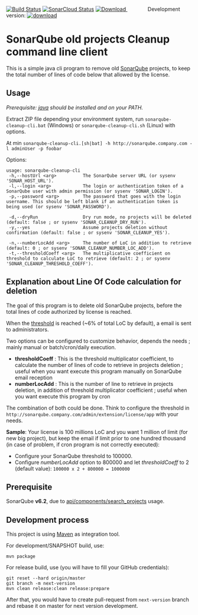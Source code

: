 
[![Build Status](https://travis-ci.org/GroupePSA/sonarqube-cleanup-cli.svg?branch=master)](https://travis-ci.org/GroupePSA/sonarqube-cleanup-cli) [![SonarCloud Status](https://sonarcloud.io/api/project_badges/measure?project=org.psa%3Asonarqube-cleanup-cli&metric=alert_status)](https://sonarcloud.io/dashboard?id=org.psa%3Asonarqube-cleanup-cli) [ ![Download](https://api.bintray.com/packages/groupepsa/generic/sonarqube-cleanup-cli/images/download.svg) ](https://bintray.com/groupepsa/generic/sonarqube-cleanup-cli/_latestVersion#files) &nbsp;&nbsp;&nbsp;&nbsp;&nbsp;&nbsp;&nbsp;&nbsp;&nbsp;&nbsp;&nbsp;&nbsp;&nbsp; Development version: [ ![download](https://api.bintray.com/packages/groupepsa/generic-dev/sonarqube-cleanup-cli/images/download.svg) ](https://bintray.com/groupepsa/generic-dev/sonarqube-cleanup-cli/_latestVersion#files)

# SonarQube old projects Cleanup command line client

This is a simple java cli program to remove old [SonarQube](https://www.sonarqube.org/) projects, to keep the total number of lines of code below that allowed by the license.

## Usage

*Prerequisite: [java](https://www.java.com/fr/download/) should be installed and on your PATH.*

Extract ZIP file depending your environment system, run `sonarqube-cleanup-cli.bat` (Windows) or `sonarqube-cleanup-cli.sh` (Linux) with options.

At min `sonarqube-cleanup-cli.[sh|bat] -h http://sonarqube.company.com -l adminUser -p foobar`

Options: 

```
usage: sonarqube-cleanup-cli
 -h,--hostUrl <arg>          The SonarQube server URL (or sysenv 'SONAR_HOST_URL').
 -l,--login <arg>            The login or authentication token of a SonarQube user with admin permission (or sysenv 'SONAR_LOGIN').
 -p,--password <arg>         The password that goes with the login username. This should be left blank if an authentication token is being used (or sysenv 'SONAR_PASSWORD').
 
 -d,--dryRun                 Dry run mode, no projects will be deleted (default: false ; or sysenv 'SONAR_CLEANUP_DRY_RUN').
 -y,--yes                    Assume projects deletion without confirmation (default: false ; or sysenv 'SONAR_CLEANUP_YES').
 
 -n,--numberLocAdd <arg>     The number of LoC in addition to retrieve (default: 0 ; or sysenv 'SONAR_CLEANUP_NUMBER_LOC_ADD').
 -t,--thresholdCoeff <arg>   The multiplicative coefficient on threshold to calculate LoC to retrieve (default: 2 ; or sysenv 'SONAR_CLEANUP_THRESHOLD_COEFF').
```

## Explanation about Line Of Code calculation for deletion

The goal of this program is to delete old SonarQube projects, before the total lines of code authorized by license is reached.

When the [threshold](https://docs.sonarqube.org/display/PLUG/License+Manager+Plugin) is reached (~6% of total LoC by default), a email is sent to administrators.

Two options can be configured to customize behavior, depends the needs ; mainly manual or batch/cron/daily execution.

- **thresholdCoeff** : This is the threshold multiplicator coefficient, to calculate the number of lines of code to retrieve in projects deletion ; useful when you want execute this program manually on SonarQube email reception
- **numberLocAdd** : This is the number of line to retrieve in projects deletion, in addition of threshold multiplicator coefficient ; useful when you want execute this program by cron


The combination of both could be done. Think to configure the threshold in `http://sonarqube.company.com/admin/extension/license/app` with your needs. 

**Sample**: Your license is 100 millions LoC and you want 1 million of limit (for new big project), but keep the email if limit prior to one hundred thousand (in case of problem, if cron program is not correctly executed):

- Configure your SonarQube threshold to 100000.
- Configure *numberLocAdd* option to 800000 and let *thresholdCoeff* to 2 (default value): `100000 x 2 + 800000 = 1000000`


## Prerequisite

SonarQube **v6.2**, due to [api/components/search_projects](https://sonarcloud.io/web_api/api/components/search_projects?internal=true) usage.

## Development process

This project is using [Maven](https://maven.apache.org/) as integration tool.

For development/SNAPSHOT build, use:

```
mvn package
```

For release build, use (you will have to fill your GitHub credentials):
```
git reset --hard origin/master 
git branch -m next-version 
mvn clean release:clean release:prepare
```

After that, you would have to create pull-request from `next-version` branch and rebase it on master for next version development.
